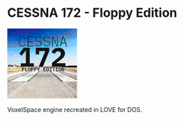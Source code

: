 # CESSNA 172 - Floppy Edition

![Cover](GFX/cover.GIF)

VoxelSpace engine recreated in LOVE for DOS.
